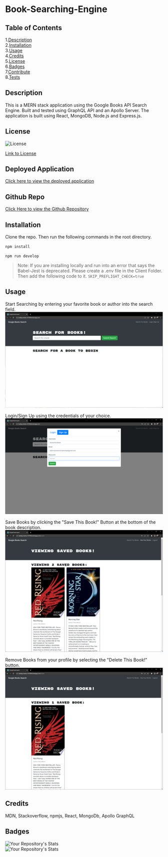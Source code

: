 # Book-Searching-Engine

  ## Table of Contents  
  1.[Description](#Description)  
  2.[Installation](#Installation)  
  3.[Usage](#Usage)  
  4.[Credits](#Credits)  
  5.[License](#License)  
  6.[Badges](#Badges)  
  7.[Contribute](#Contribute)  
  8.[Tests](#Tests)  

  ## Description  
  This is a MERN stack application using the Google Books API Search Engine. Built and tested using GraphQL API and an Apollo Server. The application is built using React, MongoDB, Node.js and Express.js. 
  ## License  
  ![License](https://img.shields.io/static/v1?label=license&message=MIT&color=blue)  
 
  [Link to License](./LICENSE.md)
 
  ## Deployed Application     
   
  [Click here to view the deployed application](https://boiling-harbor-07789.herokuapp.com/)  
  

  ## Github Repo  
  [Click Here to view the Github Repository](https://github.com/Kovaceva11/Book-Searching-Engine)  
  ## Installation  
  Clone the repo. Then run the following commands in the root directory. 
  ```
  npm install
  ```

  ```
  npm run develop
  ```

>Note: If you are installing locally and run into an error that says the Babel-Jest is deprecated. Please create a .env file in the Client Folder. Then add the following code to it. `SKIP_PREFLIGHT_CHECK=true`


  ## Usage  
  Start Searching by entering your favorite book or author into the search field. 
  ![Homepage](./images/Homepage.png)

  Login/Sign Up using the credentials of your choice. 
  ![SignUp](./images/SignUp.png)

  Save Books by clicking the "Save This Book!" Button at the bottom of the book description. 
  ![savebook](./images/Adding%20Books.png)

  Remove Books from your profile by selecting the "Delete This Book!" button. 
  ![deletebook](./images/Removed%20Book.png)
  ## Credits  
  MDN, Stackoverflow, npmjs, React, MongoDb, Apollo GraphQL 
   ## Badges  
  ![Your Repository's Stats](https://github-readme-stats.vercel.app/api?username=Kovaceva11&show_icons=true)  
  ![Your Repository's Stats](https://github-readme-stats.vercel.app/api/top-langs/?username=Kovaceva11&theme=blue-green)   

  